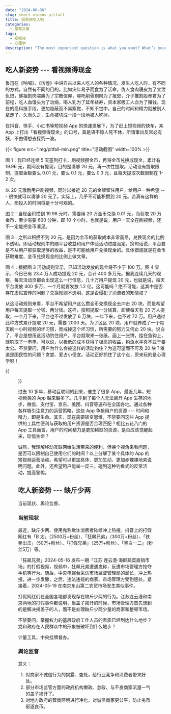 ```yaml
---
date: "2024-06-06"
slug: short-videos-pitfall
title: 短视频吃人啦
categories:
  - 推荐文章
tags:
  - 短视频
  - 心理学
description: "The most important question is what you want? What’s your targets? And then think how to achieve it?"
---
```



## 吃人新姿势 --- 看视频得现金

鲁迅在《呐喊》、《彷惶》中讲自古以来人吃人的各种情况。发生人吃人时，有不同的方式，自然有不同的目的。比如灾年易子而食为了活命，仇人食肉寝皮为了宣泄仇恨，佛祖割肉喂鹰为了宗教信仰，哪吒削骨剔肉为了报恩，介子推割股奉君为了前程，吃人血馒头为了治病，喝人乳为了延年益寿，资本家吸工人血为了赚钱。现在的高科技手段，更加隐蔽而不易察觉，不知不觉中，自己的时间和精力就被别人拿走了，久而久之，生命被切成一段一段地被人吃掉。

在抖音、快手、小红书等短视频 App 的快速发展下，为了赶上短视频的快车，某 App 上打出「看视频得现金」的口号，真是语不惊人死不休，所谓事出反常必有妖，不由得想去探究一波。

{{< figure src="img/pitfall-min.png" title="活动截图" width=100% >}}

图 1：我已经连续 5 天签到打卡，刷视频攒金币，再将金币兑换成现金，累计有 19.96 元，期间没有提现，目的是凑够 20 元，再一次性提取。活动设有提取限制，提取金额要么 0.01 元，要么 0.1 元，要么 0.3 元，且每天提取次数限制在 1-2 次。

以 20 元激励用户刷视频，同时以接近 20 元的金额留住用户，给用户一种希望 --- 很快就可以凑够 20 元了。实际上，几乎不可能积攒到 20 元。若真有这样的人，那投入的时间将是十分可观的。

图 2：当现金积攒到 19.96 元时，需要用 20 万金币兑换 0.01 元，而获取 20 万金币，至少需要 600 分钟，即 10 个小时。也就是说，用户一天全在刷视频，还不一定能把金币凑足。

图 3：之所以积攒不到 20 元，是因为金币的获取成本非常高昂，兑换现金的比例不透明，即活动规则中的随平台收益和用户体验活动进度而定。换句话说，平台要是不从用户那获取足够的收益，是不可能给用户兑换现金的。具体措施就是在金币获取难度、金币兑换现金的比例上做文章。

图 4：根据图 3 活动规则显示，已知活动发放的现金将不少于 100 万。图 4 显示，今日已有 23.4 万人成功提现 20 元，合计 400 多万元。据我连续几天的观察，每天活动页都会出现这么一行信息，几十万用户提现 20 元，也就是说，每天平台发放 400 多万，一个月就要发放 1.2 亿。这可能吗？绝不可能，这其中是否存在虚假宣传的问题？兑换规则不透明，这是否侵犯了消费者的知情权？

从这活动规则来看，平台不希望用户这么攒金币兑换现金去冲击 20 块，而是希望用户每天提取一分钱、两分钱。这样，按照提取一分钱算，即使每天有 20 万人提取，一个月下来，平台也不过发放了 6 万块，一年下来，也不过 72 万。用户通过此种方式累计提取 20 元，需要 2000 天。为了区区 20 块，用户就养成了一个每天刷一小时视频的坏习惯，而戒掉这个坏习惯，所需要的努力又何止 20 块。说白了，平台是想用这活动钓住用户。平台就取来一张纸，画上一张饼，挂在鱼钩上，就钓取了一串串。可以说，以极低的成本获得了极高的收益，钓鱼水平真不亚于姜太公。不禁要问，用户为什么会被这样的活动钓住？为这可望而不可及 20 块？难道是国民性的问题？贪婪、爱占小便宜。活动正好抓住了这个点，原来玩的是心理学呀！

{{<figure src="img/guide.png" title="短视频创作指南" width=40% >}}

过去 10 多年，移动互联网的到来，催生了很多 App，最近几年，短视频类的 App 越来越多了。几乎到了每个人无法离开 App 生存的地步，微信、支付宝、京东、美团、抖音等遍布在全国各地。通过各种各样吸引注意力的运营策略，这些 App 争抢用户的资源 --- 时间和精力，即是生命。其实，现在需要转变思维，不禁要问这些 App 提供的工具性便利与获取的用户资源是否合理匹配？相比五花八门的 App 工具而言，用户的时间精力是更加稀缺的资源，是否应该觉醒起来，珍惜生命？

诚然，我理解移动互联网给生活带来的便利，但换个视角来看问题，是否可以限制自己使用它们的时间？以上分解了某个具体的 App 的短视频运营活动，希望可以更加具体、更加生动、更加赤裸裸地来说明问题。此外，还希望用户能举一反三，碰到这种钓鱼式的反常活动，提高警惕。

## 吃人新姿势 --- 缺斤少两

当前现状、舆论监督、

### 当前现状

最近，缺斤少两、使用鬼称欺诈消费者陆续冲上热搜。抖音上的打假网红有「B 太」（2500万+粉丝）、「狂飙兄弟」（300万+粉丝）、「铁拳出击」（50万+粉丝）、「打假兄弟」（25万+粉丝）、「黑白一二」（粉丝5万）等。

「狂飙兄弟」2024-05-16 发布一期「江苏·连云港·海鲜蔬菜直销市场」的打假视频，视频中，狂飙兄弟遭遇鬼称，反遭市场管理方抢夺手机等行为。随后，中央电视台采访市场监督管理局的局长，冲上热搜，进一步发酵，之后，违法违规的商家、市场管理方受到惩处。紧接着，2024-05-19 在南京东山第二农贸市场发生类似事件。

打假网红们在全国各地都发现存在缺斤少两的行为。江苏连云港和南京两地的打假事件都说明，当盖子揭开的时候，市场管理方首先想到的是解决揭盖子的人，而不是处理缺斤少两少量的商家和整顿市场。

不禁要问，掌握权力的基层政府工作人员的素质已经到达什么地步？党和政府在人民群众中的形象被破坏到什么地步？

计量工具，中央挂牌督办。

### 舆论监督

意义：

1. 对商家不诚信行为的揭露、查处，给行业竞争和消费者带来好处。
1. 部分市场监管方面的政府机构懒政、怠政、与不良商家沆瀣一气的盖子揭开了。
1. 对地方政府的营商环境进行净化，对诚信商家更公平，防止劣币驱逐良币。
